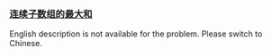### [连续子数组的最大和 ](https://leetcode.com/problems/lian-xu-zi-shu-zu-de-zui-da-he-lcof)

English description is not available for the problem. Please switch to Chinese.